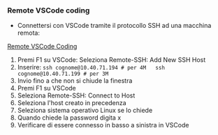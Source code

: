 ### Remote VSCode coding

- Connettersi con VSCode tramite il protocollo SSH ad una macchina remota:

[Remote VSCode Coding](https://docs.google.com/document/d/1Hj421cgJWSpHDKt7EvSvzY98OCbt7lCXVqEd5uTHEic/edit?usp=sharing)

1. Premi F1 su VSCode: Seleziona Remote-SSH: Add New SSH Host
2. Inserire: `ssh cognome@10.40.71.194 # per 4M   ssh cognome@10.40.71.199 # per 3M`
3. Invio fino a che non si chiude la finestra
4. Premi F1 su VSCode
5. Seleziona Remote-SSH: Connect to Host
6. Seleziona l'host creato in precedenza
7. Seleziona sistema operativo Linux se lo chiede
8. Quando chiede la password digita x
9. Verificare di essere connesso in basso a sinistra in VSCode
